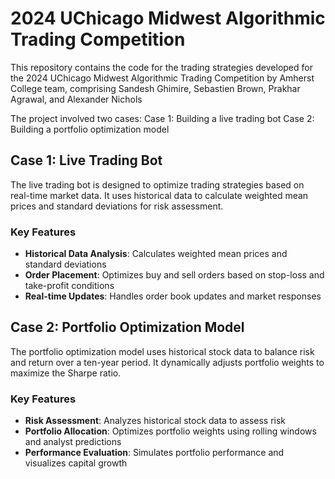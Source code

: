 # 2024 UChicago Midwest Algorithmic Trading Competition 

This repository contains the code for the trading strategies developed for the 2024 UChicago Midwest Algorithmic Trading Competition by Amherst College team,
comprising Sandesh Ghimire, Sebastien Brown, Prakhar Agrawal, and Alexander Nichols

The project involved two cases: 
Case 1: Building a live trading bot 
Case 2: Building a portfolio optimization model

## Case 1: Live Trading Bot

The live trading bot is designed to optimize trading strategies based on real-time market data. It uses historical data to calculate weighted mean prices 
and standard deviations for risk assessment.

### Key Features

- **Historical Data Analysis**: Calculates weighted mean prices and standard deviations
- **Order Placement**: Optimizes buy and sell orders based on stop-loss and take-profit conditions
- **Real-time Updates**: Handles order book updates and market responses


## Case 2: Portfolio Optimization Model
The portfolio optimization model uses historical stock data to balance risk and return over a ten-year period. It dynamically adjusts portfolio weights to 
maximize the Sharpe ratio.

### Key Features
- **Risk Assessment**: Analyzes historical stock data to assess risk
- **Portfolio Allocation**: Optimizes portfolio weights using rolling windows and analyst predictions
- **Performance Evaluation**: Simulates portfolio performance and visualizes capital growth
